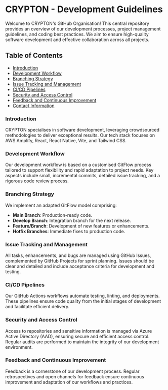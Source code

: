 # CRYPTON - Development Guidelines

Welcome to CRYPTON's GitHub Organisation! This central repository provides an overview of our development processes, project management guidelines, and coding best practices. We aim to ensure high-quality software development and effective collaboration across all projects.

## Table of Contents

- [Introduction](#introduction)
- [Development Workflow](#development-workflow)
- [Branching Strategy](#branching-strategy)
- [Issue Tracking and Management](#issue-tracking-and-management)
- [CI/CD Pipelines](#cicd-pipelines)
- [Security and Access Control](#security-and-access-control)
- [Feedback and Continuous Improvement](#feedback-and-continuous-improvement)
- [Contact Information](#contact-information)

### Introduction

CRYPTON specialises in software development, leveraging crowdsourced methodologies to deliver exceptional results. Our tech stack focuses on AWS Amplify, React, React Native, Vite, and Tailwind CSS.

### Development Workflow

Our development workflow is based on a customised GitFlow process tailored to support flexibility and rapid adaptation to project needs. Key aspects include small, incremental commits, detailed issue tracking, and a rigorous code review process.

### Branching Strategy

We implement an adapted GitFlow model comprising:
- **Main Branch**: Production-ready code.
- **Develop Branch**: Integration branch for the next release.
- **Feature/Branch**: Development of new features or enhancements.
- **Hotfix Branches**: Immediate fixes to production code.

### Issue Tracking and Management

All tasks, enhancements, and bugs are managed using GitHub Issues, complemented by GitHub Projects for sprint planning. Issues should be clear and detailed and include acceptance criteria for development and testing.

### CI/CD Pipelines

Our GitHub Actions workflows automate testing, linting, and deployments. These pipelines ensure code quality from the initial stages of development and facilitate efficient delivery.

### Security and Access Control

Access to repositories and sensitive information is managed via Azure Active Directory (AAD), ensuring secure and efficient access control. Regular audits are performed to maintain the integrity of our development environment.

### Feedback and Continuous Improvement

Feedback is a cornerstone of our development process. Regular retrospectives and open channels for feedback ensure continuous improvement and adaptation of our workflows and practices.
